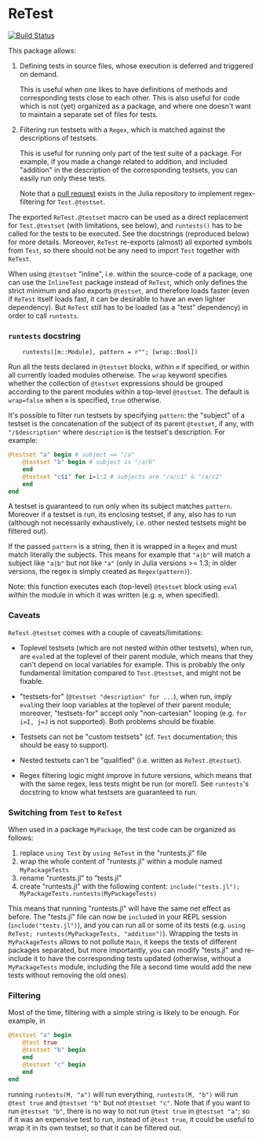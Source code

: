 # ReTest

[![Build Status](https://travis-ci.com/JuliaTesting/ReTest.jl.svg?branch=master)](https://travis-ci.com/JuliaTesting/ReTest.jl)

This package allows:

1. Defining tests in source files, whose execution is deferred and triggered on demand.

   This is useful when one likes to have definitions of methods and
   corresponding tests close to each other. This is also useful for code which
   is not (yet) organized as a package, and where one doesn't want to maintain a
   separate set of files for tests.

2. Filtering run testsets with a `Regex`, which is matched against the
   descriptions of testsets.

   This is useful for running only part of the test suite of a package. For
   example, if you made a change related to addition, and included "addition" in
   the description of the corresponding testsets, you can easily run only these
   tests.

   Note that a [pull request](https://github.com/JuliaLang/julia/pull/33672)
   exists in the Julia repository to implement regex-filtering for
   `Test.@testset`.

The exported `ReTest.@testset` macro can be used as a direct replacement for
`Test.@testset` (with limitations, see below), and `runtests()` has to be called
for the tests to be executed. See the docstrings (reproduced below) for more
details. Moreover, `ReTest` re-exports (almost) all exported symbols from
`Test`, so there should not be any need to import `Test` together with `ReTest`.

When using `@testset` "inline", i.e. within the source-code of a package, one
can use the `InlineTest` package instead of `ReTest`, which only defines the
strict minimum and also exports `@testset`, and therefore loads faster (even if
`ReTest` itself loads fast, it can be desirable to have an even lighter
dependency). But `ReTest` still has to be loaded (as a "test" dependency) in
order to call `runtests`.

### `runtests` docstring

```
    runtests([m::Module], pattern = r""; [wrap::Bool])
```
Run all the tests declared in `@testset` blocks, within `m` if specified,
or within all currently loaded modules otherwise.
The `wrap` keyword specifies whether the collection of `@testset` expressions
should be grouped according to the parent modules within a top-level `@testset`.
The default is `wrap=false` when `m` is specified, `true` otherwise.

It's possible to filter run testsets by specifying `pattern`: the "subject" of a
testset is the concatenation of the subject of its parent `@testset`, if any,
with `"/$description"` where `description` is the testset's description.
For example:
```julia
@testset "a" begin # subject == "/a"
    @testset "b" begin # subject is "/a/b"
    end
    @testset "c$i" for i=1:2 # subjects are "/a/c1" & "/a/c2"
    end
end
```
A testset is guaranteed to run only when its subject matches `pattern`.
Moreover if a testset is run, its enclosing testset, if any, also has to run
(although not necessarily exhaustively, i.e. other nested testsets
might be filtered out).

If the passed `pattern` is a string, then it is wrapped in a `Regex` and must
match literally the subjects.
This means for example that `"a|b"` will match a subject like `"a|b"` but not like `"a"`
(only in Julia versions >= 1.3; in older versions, the regex is simply created as
`Regex(pattern)`).

Note: this function executes each (top-level) `@testset` block using `eval` *within* the
module in which it was written (e.g. `m`, when specified).

### Caveats

`ReTest.@testset` comes with a couple of caveats/limitations:

* Toplevel testsets (which are not nested within other testsets), when run, are
  `eval`ed at the toplevel of their parent module, which means that they can't
  depend on local variables for example. This is probably the only fundamental
  limitation compared to `Test.@testset`, and might not be fixable.

* "testsets-for" (`@testset "description" for ...`), when run, imply
  `eval`ing their loop variables at the toplevel of their parent module;
  moreover, "testsets-for" accept only "non-cartesian" looping (e.g. `for i=I,
  j=J` is not supported). Both problems should be fixable.

* Testsets can not be "custom testsets" (cf. `Test` documentation; this should
  be easy to support).

* Nested testsets can't be "qualified" (i.e. written as `ReTest.@testset`).

* Regex filtering logic might improve in future versions, which means that with
  the same regex, less tests might be run (or more!). See `runtests`'s docstring
  to know what testsets are guaranteed to run.

### Switching from `Test` to `ReTest`

When used in a package `MyPackage`, the test code can be organized as follows:
1. replace `using Test` by `using ReTest` in the "runtests.jl" file
2. wrap the whole content of "runtests.jl" within a module named `MyPackageTests`
3. rename "runtests.jl" to "tests.jl"
4. create "runtests.jl" with the following content:
   `include("tests.jl"); MyPackageTests.runtests(MyPackageTests)`

This means that running "runtests.jl" will have the same net effect as before.
The "tests.jl" file can now be `include`d in your REPL session (`include("tests.jl")`),
and you can run all or some of its tests
(e.g. `using ReTest; runtests(MyPackageTests, "addition")`).
Wrapping the tests in `MyPackageTests` allows to not pollute `Main`, it keeps the tests
of different packages separated, but more importantly, you can modify "tests.jl" and
re-include it to have the corresponding tests updated (otherwise, without
a `MyPackageTests` module, including the file a second time would add the new tests
without removing the old ones).

### Filtering

Most of the time, filtering with a simple string is likely to be enough. For example, in
```julia
@testset "a" begin
    @test true
    @testset "b" begin
    end
    @testset "c" begin
    end
end
```

running `runtests(M, "a")` will run everything, `runtests(M, "b")` will run
`@test true` and `@testset "b"` but not `@testset "c"`.
Note that if you want to run `@testset "b"`, there is no way to not run
`@test true` in `@testset "a"`; so if it was an expensive test to run,
instead of `@test true`, it could be useful to wrap it in its own testset, so that
it can be filtered out.

